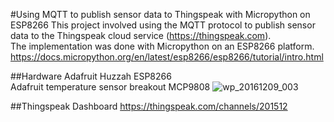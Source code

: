 #Using MQTT to publish sensor data to Thingspeak with Micropython on ESP8266
This project involved using the MQTT protocol to publish sensor data to the Thingspeak cloud service (https://thingspeak.com).  
The implementation was done with Micropython on an ESP8266 platform.
https://docs.micropython.org/en/latest/esp8266/esp8266/tutorial/intro.html

##Hardware
Adafruit Huzzah ESP8266  
Adafruit temperature sensor breakout MCP9808
![wp_20161209_003](https://cloud.githubusercontent.com/assets/12716600/21067012/b8ef1d9e-be1d-11e6-89ca-d92cfb1e665a.jpg)

##Thingspeak Dashboard
https://thingspeak.com/channels/201512
